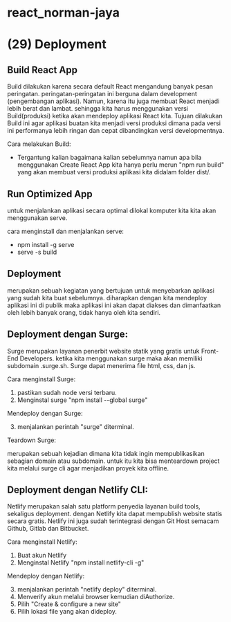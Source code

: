 # react_norman-jaya
# (29) Deployment

## Build React App
Build dilakukan karena secara default React mengandung banyak pesan peringatan. peringatan-peringatan ini berguna dalam development (pengembangan aplikasi). Namun, karena itu juga membuat React menjadi lebih berat dan lambat. sehingga kita harus menggunakan versi Build(produksi) ketika akan mendeploy aplikasi React kita. Tujuan dilakukan Build ini agar aplikasi buatan kita menjadi versi produksi dimana pada versi ini performanya lebih ringan dan cepat dibandingkan versi developmentnya.

Cara melakukan Build:
- Tergantung kalian bagaimana kalian sebelumnya namun apa bila menggunakan Create React App kita hanya perlu merun "npm run build" yang akan membuat versi produksi aplikasi kita didalam folder dist/.

## Run Optimized App
untuk menjalankan aplikasi secara optimal dilokal komputer kita kita akan menggunakan serve. 

cara menginstall dan menjalankan serve:
- npm install -g serve
- serve -s build

## Deployment
merupakan sebuah kegiatan yang bertujuan untuk menyebarkan aplikasi yang sudah kita buat sebelumnya. diharapkan dengan kita mendeploy aplikasi ini di publik maka aplikasi ini akan dapat diakses dan dimanfaatkan oleh lebih banyak orang, tidak hanya oleh kita sendiri.

## Deployment dengan Surge:
Surge merupakan layanan penerbit website statik yang gratis untuk Front-End Developers. ketika kita menggunakan surge maka akan memiliki subdomain .surge.sh. Surge dapat menerima file html, css, dan js.

Cara menginstall Surge:

1. pastikan sudah node versi terbaru.
2. Menginstal surge "npm install --global surge"

Mendeploy dengan Surge:

3. menjalankan perintah "surge" diterminal.

Teardown Surge:

merupakan sebuah kejadian dimana kita tidak ingin mempublikasikan sebagian domain atau subdomain. untuk itu kita bisa menteardown project kita melalui surge cli agar menjadikan proyek kita offline.

## Deployment dengan Netlify CLI:
Netlify merupakan salah satu platform penyedia layanan build tools, sekaligus deployment. dengan Netlify kita dapat mempublish website statis secara gratis. Netlify ini juga sudah terintegrasi dengan Git Host semacam Github, Gitlab dan Bitbucket.

Cara menginstall Netlify:

1. Buat akun Netlify
2. Menginstal Netlify "npm install netlify-cli -g"

Mendeploy dengan Netlify:

3. menjalankan perintah "netlify deploy" diterminal.
4. Menverify akun melalui browser kemudian diAuthorize.
5. Pilih "Create & configure a new site"
6. Pilih lokasi file yang akan dideploy. 
